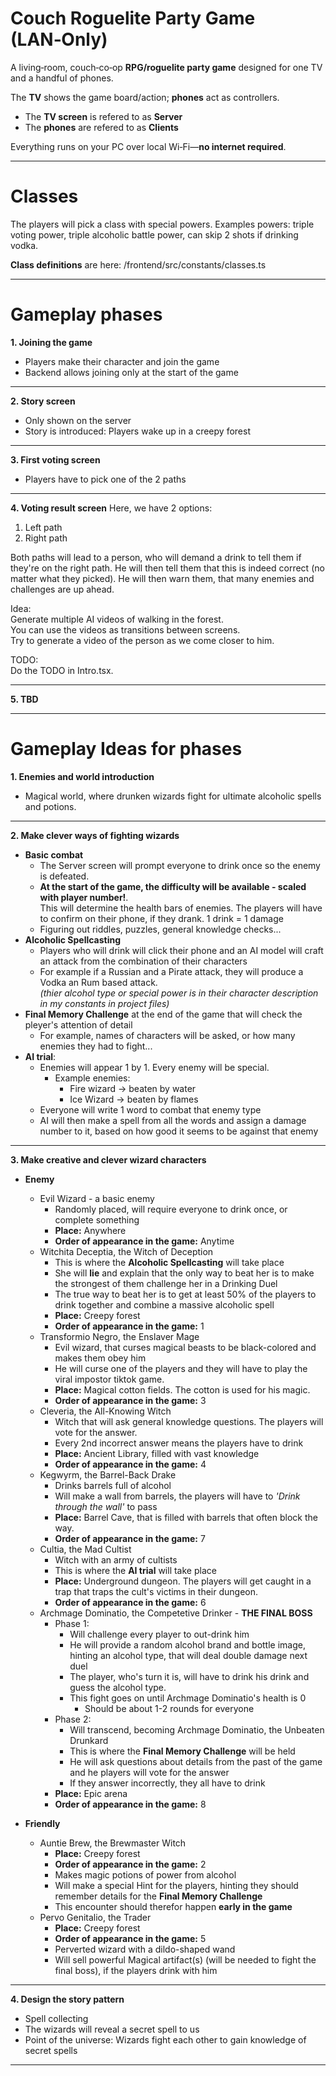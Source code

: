 # Couch Roguelite Party Game (LAN‑Only)

A living‑room, couch‑co‑op **RPG/roguelite party game** designed for one TV and a handful of phones.

The **TV** shows the game board/action; **phones** act as controllers.
 - The **TV screen** is refered to as **Server**
 - The **phones** are refered to as **Clients**


Everything runs on your PC over local Wi‑Fi—**no internet required**.

---

# Classes

The players will pick a class with special powers.
Examples powers: triple voting power, triple alcoholic battle power, can skip 2 shots if drinking vodka.

**Class definitions** are here: /frontend/src/constants/classes.ts

---

# Gameplay phases

**1. Joining the game**
  - Players make their character and join the game
  - Backend allows joining only at the start of the game
---
**2. Story screen**
  - Only shown on the server
  - Story is introduced: Players wake up in a creepy forest
---
**3. First voting screen**
  - Players have to pick one of the 2 paths
---
**4. Voting result screen**
  Here, we have 2 options:
  1. Left path
  2. Right path

  Both paths will lead to a person, who will demand a drink to tell them if they're on the right path.
  He will then tell them that this is indeed correct (no matter what they picked).
  He will then warn them, that many enemies and challenges are up ahead.

  Idea:<br>
  Generate multiple AI videos of walking in the forest.<br>
  You can use the videos as transitions between screens.<br>
  Try to generate a video of the person as we come closer to him.

  TODO:<br>
  Do the TODO in Intro.tsx.

---
**5. TBD**


---

# Gameplay Ideas for phases

**1. Enemies and world introduction**
  - Magical world, where drunken wizards fight for ultimate alcoholic spells and potions.
  
---

**2. Make clever ways of fighting wizards**
  - **Basic combat**
    - The Server screen will prompt everyone to drink once so the enemy is defeated.
    - **At the start of the game, the difficulty will be available - scaled with player number!**. <br>
    This will determine the health bars of enemies. The players will have to confirm on their phone, if they drank. 1 drink = 1 damage
    - Figuring out riddles, puzzles, general knowledge checks...
  - **Alcoholic Spellcasting**
    - Players who will drink will click their phone and an AI model will craft an attack from the combination of their characters
    - For example if a Russian and a Pirate attack, they will produce a Vodka an Rum based attack.<br>
    *(thier alcohol type or special power is in their character description in my constants in project files)*
  - **Final Memory Challenge** at the end of the game that will check the pleyer's attention of detail
    - For example, names of characters will be asked, or how many enemies they had to fight...
  - **AI trial**:
    - Enemies will appear 1 by 1. Every enemy will be special.
      - Example enemies:
        - Fire wizard -> beaten by water
        - Ice Wizard -> beaten by flames
    - Everyone will write 1 word to combat that enemy type 
    - AI will then make a spell from all the words and assign a damage number to it, based on how good it seems to be against that enemy

---

**3. Make creative and clever wizard characters**
  - **Enemy**
    - Evil Wizard - a basic enemy
      - Randomly placed, will require everyone to drink once, or complete something
      - **Place:** Anywhere
      - **Order of appearance in the game:** Anytime
    - Witchita Deceptia, the Witch of Deception
      - This is where the **Alcoholic Spellcasting** will take place
      - She will **lie** and explain that the only way to beat her is to make the strongest of them challenge her in a Drinking Duel
      - The true way to beat her is to get at least 50% of the players to drink together and combine a massive alcoholic spell
      - **Place:** Creepy forest
      - **Order of appearance in the game:** 1
    - Transformio Negro, the Enslaver Mage
      - Evil wizard, that curses magical beasts to be black-colored and makes them obey him
      - He will curse one of the players and they will have to play the viral impostor tiktok game.
      - **Place:** Magical cotton fields. The cotton is used for his magic.
      - **Order of appearance in the game:** 3
    - Cleveria, the All-Knowing Witch
      - Witch that will ask general knowledge questions. The players will vote for the answer.
      - Every 2nd incorrect answer means the players have to drink
      - **Place:** Ancient Library, filled with vast knowledge
      - **Order of appearance in the game:** 4
    - Kegwyrm, the Barrel-Back Drake
      - Drinks barrels full of alcohol
      - Will make a wall from barrels, the players will have to *'Drink through the wall'* to pass
      - **Place:** Barrel Cave, that is filled with barrels that often block the way.
      - **Order of appearance in the game:** 7
    - Cultia, the Mad Cultist
      - Witch with an army of cultists
      - This is where the **AI trial** will take place
      - **Place:** Underground dungeon. The players will get caught in a trap that traps the cult's victims in their dungeon.
      - **Order of appearance in the game:** 6
    - Archmage Dominatio, the Competetive Drinker - **THE FINAL BOSS**
      - Phase 1:
        - Will challenge every player to out-drink him
        - He will provide a random alcohol brand and bottle image, hinting an alcohol type, that will deal double damage next duel
        - The player, who's turn it is, will have to drink his drink and guess the alcohol type.
        - This fight goes on until Archmage Dominatio's health is 0
          - Should be about 1-2 rounds for everyone
      - Phase 2:
        - Will transcend, becoming Archmage Dominatio, the Unbeaten Drunkard
        - This is where the **Final Memory Challenge** will be held
        - He will ask questions about details from the past of the game and he players will vote for the answer
        - If they answer incorrectly, they all have to drink
      - **Place:** Epic arena
      - **Order of appearance in the game:** 8

  - **Friendly**
    - Auntie Brew, the Brewmaster Witch
      - **Place:** Creepy forest
      - **Order of appearance in the game:** 2
      - Makes magic potions of power from alcohol
      - Will make a special Hint for the players, hinting they should remember details for the **Final Memory Challenge**
      - This encounter should therefor happen **early in the game**
    - Pervo Genitalio, the Trader 
      - **Place:** Creepy forest
      - **Order of appearance in the game:** 5
      - Perverted wizard with a dildo-shaped wand
      - Will sell powerful Magical artifact(s) (will be needed to fight the final boss), if the players drink with him
  
---

**4. Design the story pattern**
  - Spell collecting
  - The wizards will reveal a secret spell to us
  - Point of the universe: Wizards fight each other to gain knowledge of secret spells

---